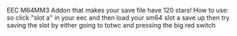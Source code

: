 EEC
M64MM3 Addon that makes your save file have 120 stars!
How to use:
so click "slot a" in your eec and then load your sm64 slot a save up
then try saving the slot by either going to totwc and pressing the big red switch
